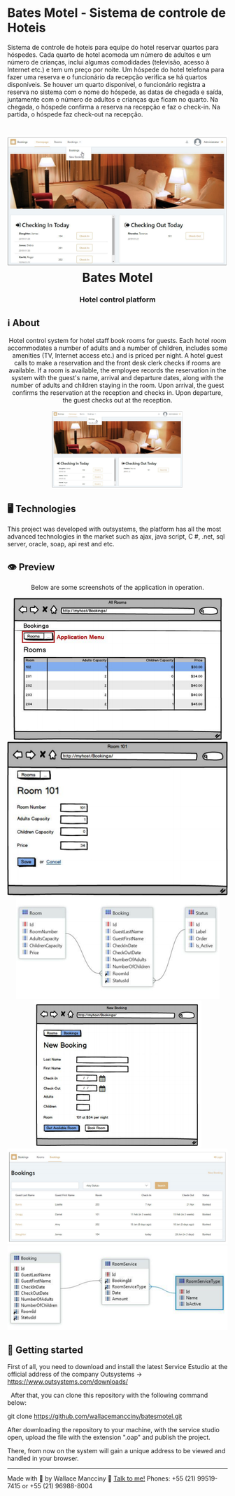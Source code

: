 # Bates Motel - Sistema de controle de Hoteis
Sistema de controle de hoteis para equipe do hotel
reservar quartos para hóspedes. Cada quarto de hotel acomoda um número de adultos e um número de crianças, inclui algumas comodidades (televisão, acesso à Internet etc.) e tem um preço
por noite.
Um hóspede do hotel telefona para fazer uma reserva e o funcionário da recepção verifica se há quartos disponíveis. Se houver um quarto disponível, o funcionário registra a reserva no sistema com o nome do hóspede, as datas de chegada e saída, juntamente com o número de adultos e crianças que ficam no quarto.
Na chegada, o hóspede confirma a reserva na recepção e faz o check-in. 
Na partida, o hóspede faz check-out na recepção.

<h1 align="center">
    <img alt="Bates Motel - Sistema de controle de Hoteis" src="https://github.com/wallacemancciny/batesmotel/blob/master/Prints/capa.png" />
    <br>
    Bates Motel 
</h1>

<h3 align="center">
  Hotel control platform
</h3>


## ℹ About

<div align="center">

  <p align="center">
    Hotel control system for hotel staff
book rooms for guests. Each hotel room accommodates a number of adults and a number of children, includes some amenities (TV, Internet access etc.) and is priced
per night.
A hotel guest calls to make a reservation and the front desk clerk checks if rooms are available. If a room is available, the employee records the reservation in the system with the guest's name, arrival and departure dates, along with the number of adults and children staying in the room.
Upon arrival, the guest confirms the reservation at the reception and checks in.
Upon departure, the guest checks out at the reception.
  </p>

  <img alt="Bates Motel - Sistema de controle de Hoteis" width="300" src="https://github.com/wallacemancciny/batesmotel/blob/master/Prints/capa.png" />
</div>

## 🖥 Technologies

This project was developed with outsystems, the platform has all the most advanced technologies in the market such as ajax, java script, C #, .net, sql server, oracle, soap, api rest and etc.

## 👁 Preview

<div align="center">

Below are some screenshots of the application in operation.

  <img src="https://github.com/wallacemancciny/batesmotel/blob/master/Prints/Screen%20Shot%202020-03-30%20at%2023.14.56.png" />
  </br>
  <img src="https://github.com/wallacemancciny/batesmotel/blob/master/Prints/Screen%20Shot%202020-03-30%20at%2023.15.04.png" />
  </br>
  <img src="https://github.com/wallacemancciny/batesmotel/blob/master/Prints/Screen%20Shot%202020-03-30%20at%2023.15.18.png" />
  </br>
  <img src="https://github.com/wallacemancciny/batesmotel/blob/master/Prints/Screen%20Shot%202020-03-30%20at%2023.15.28.png" />
  </br>
  <img src="https://github.com/wallacemancciny/batesmotel/blob/master/Prints/Screen%20Shot%202020-03-30%20at%2023.15.37.png" />
  </br>
  <img src="https://github.com/wallacemancciny/batesmotel/blob/master/Prints/Screen%20Shot%202020-03-30%20at%2023.16.13.png" />
  </br>
</div>

## 🚀 Getting started

First of all, you need to download and install the latest Service Estudio at the official address of the company Outsystems -> https://www.outsystems.com/downloads/

  After that, you can clone this repository with the following command below:

git clone https://github.com/wallacemancciny/batesmotel.git

After downloading the repository to your machine, with the service studio open, upload the file with the extension ".oap" and publish the project.

There, from now on the system will gain a unique address to be viewed and handled in your browser.

---

Made with 💟 by Wallace Mancciny 👋 [Talk to me!](https://www.linkedin.com/in/wallacespimenta/)
Phones: +55 (21) 99519-7415 or +55 (21) 96988-8004
